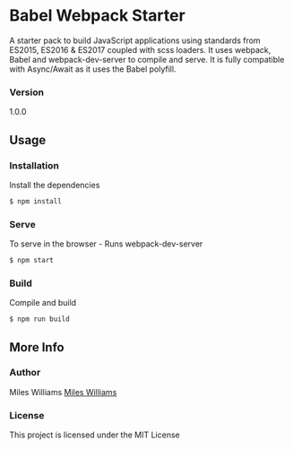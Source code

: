 # Babel Webpack Starter

A starter pack to build JavaScript applications using standards from ES2015, ES2016 & ES2017 coupled with scss loaders. It uses webpack, Babel and webpack-dev-server to compile and serve. It is fully compatible with Async/Await as it uses the Babel polyfill.

### Version
1.0.0

## Usage

### Installation

Install the dependencies

```sh
$ npm install
```

### Serve
To serve in the browser  - Runs webpack-dev-server

```sh
$ npm start
```

### Build
Compile and build

```sh
$ npm run build
```

## More Info

### Author

Miles Williams
[Miles Williams](http://www.robertmileswilliams.com)

### License

This project is licensed under the MIT License

